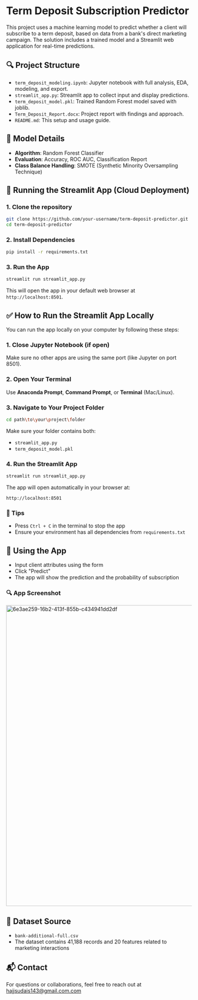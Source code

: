 # Term Deposit Subscription Predictor

This project uses a machine learning model to predict whether a client will subscribe to a term deposit, based on data from a bank's direct marketing campaign. The solution includes a trained model and a Streamlit web application for real-time predictions.

## 🔍 Project Structure

- `term_deposit_modeling.ipynb`: Jupyter notebook with full analysis, EDA, modeling, and export.
- `streamlit_app.py`: Streamlit app to collect input and display predictions.
- `term_deposit_model.pkl`: Trained Random Forest model saved with joblib.
- `Term_Deposit_Report.docx`: Project report with findings and approach.
- `README.md`: This setup and usage guide.

## 🧠 Model Details

- **Algorithm**: Random Forest Classifier
- **Evaluation**: Accuracy, ROC AUC, Classification Report
- **Class Balance Handling**: SMOTE (Synthetic Minority Oversampling Technique)

## 🚀 Running the Streamlit App (Cloud Deployment)

### 1. Clone the repository

```bash
git clone https://github.com/your-username/term-deposit-predictor.git
cd term-deposit-predictor
```

### 2. Install Dependencies

```bash
pip install -r requirements.txt
```

### 3. Run the App

```bash
streamlit run streamlit_app.py
```

This will open the app in your default web browser at `http://localhost:8501`.

## ✅ How to Run the Streamlit App Locally

You can run the app locally on your computer by following these steps:

### 1. Close Jupyter Notebook (if open)

Make sure no other apps are using the same port (like Jupyter on port 8501).

### 2. Open Your Terminal

Use **Anaconda Prompt**, **Command Prompt**, or **Terminal** (Mac/Linux).

### 3. Navigate to Your Project Folder

```bash
cd path\to\your\project\folder
```

Make sure your folder contains both:
- `streamlit_app.py`
- `term_deposit_model.pkl`

### 4. Run the Streamlit App

```bash
streamlit run streamlit_app.py
```

The app will open automatically in your browser at:

```
http://localhost:8501
```

### 📌 Tips

- Press `Ctrl + C` in the terminal to stop the app
- Ensure your environment has all dependencies from `requirements.txt`

## 🧪 Using the App

- Input client attributes using the form
- Click "Predict"
- The app will show the prediction and the probability of subscription

### 🔍 App Screenshot

<img width="816" alt="6e3ae259-16b2-413f-855b-c434941dd2df" src="https://github.com/user-attachments/assets/55f94b3c-3ba4-4f8f-8d8f-d16b6d70d5f3" />

## 📄 Dataset Source

- `bank-additional-full.csv`
- The dataset contains 41,188 records and 20 features related to marketing interactions

## 📬 Contact

For questions or collaborations, feel free to reach out at hajjsudais143@gmail.com.com
